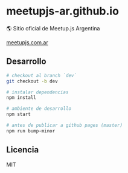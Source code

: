 # meetupjs-ar.github.io

:earth_americas: Sitio oficial de Meetup.js Argentina

[meetupjs.com.ar](http://meetupjs.com.ar/)

## Desarrollo

```bash
# checkout al branch `dev`
git checkout -b dev

# instalar dependencias
npm install

# ambiente de desarrollo
npm start

# antes de publicar a github pages (master)
npm run bump-minor
```

## Licencia

MIT
